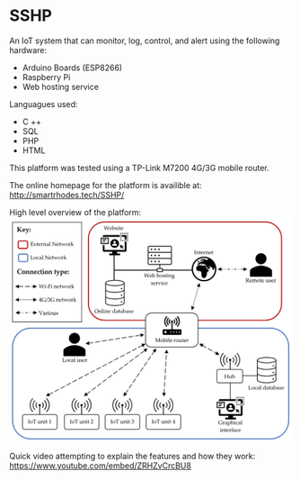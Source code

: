 # SSHP
An IoT system that can monitor, log, control, and alert using the following hardware: 
- Arduino Boards (ESP8266)
- Raspberry Pi
- Web hosting service

Languagues used:
- C ++
- SQL
- PHP
- HTML

This platform was tested using a TP-Link M7200 4G/3G mobile router.

The online homepage for the platform is availible at: http://smartrhodes.tech/SSHP/

High level overview of the platform:
![alt text](https://github.com/hedche/SSHP/blob/master/Overview.jpg?raw=true)


Quick video attempting to explain the features and how they work:
https://www.youtube.com/embed/ZRHZvCrcBU8
